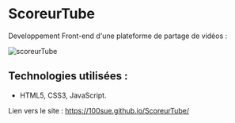 # ScoreurTube 
Developpement Front-end d'une plateforme de partage de vidéos :

![scoreurTube](https://user-images.githubusercontent.com/90606431/172802171-8a7aef73-4d18-4e15-b874-bd74a2fd899a.png)

 ## Technologies utilisées : ##
 
- HTML5, CSS3, JavaScript.

Lien vers le site : https://100sue.github.io/ScoreurTube/
